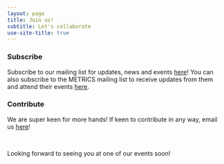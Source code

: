 ```yaml
---
layout: page
title: Join us!
subtitle: Let's collaborate
use-site-title: true
---
```


### Subscribe

Subscribe to our mailing list for updates, news and events [here](https://mailman.stanford.edu/mailman/listinfo/reproducible-science)! You can also subscribe to the METRICS mailing list to receive updates from them and attend their events [here](https://mailman.stanford.edu/mailman/listinfo/metrics_lab).


### Contribute

We are super keen for more hands! If keen to contribute in any way, email us [here](mailto:sstelios@stanford.edu)!

<br>

 Looking forward to seeing you at one of our events soon!
